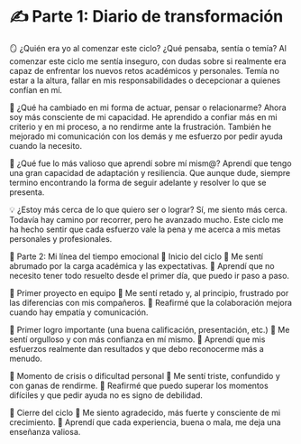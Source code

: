 # ✍️ Parte 1: Diario de transformación
🪞 ¿Quién era yo al comenzar este ciclo? ¿Qué pensaba, sentía o temía?
Al comenzar este ciclo me sentía inseguro, con dudas sobre si realmente era capaz de enfrentar los nuevos retos académicos y personales. Temía no estar a la altura, fallar en mis responsabilidades o decepcionar a quienes confían en mí.

🔁 ¿Qué ha cambiado en mi forma de actuar, pensar o relacionarme?
Ahora soy más consciente de mi capacidad. He aprendido a confiar más en mi criterio y en mi proceso, a no rendirme ante la frustración. También he mejorado mi comunicación con los demás y me esfuerzo por pedir ayuda cuando la necesito.

🌟 ¿Qué fue lo más valioso que aprendí sobre mí mism@?
Aprendí que tengo una gran capacidad de adaptación y resiliencia. Que aunque dude, siempre termino encontrando la forma de seguir adelante y resolver lo que se presenta.

💡 ¿Estoy más cerca de lo que quiero ser o lograr?
Sí, me siento más cerca. Todavía hay camino por recorrer, pero he avanzado mucho. Este ciclo me ha hecho sentir que cada esfuerzo vale la pena y me acerca a mis metas personales y profesionales.

📸 Parte 2: Mi línea del tiempo emocional
📍 Inicio del ciclo
💬 Me sentí abrumado por la carga académica y las expectativas.
🎯 Aprendí que no necesito tener todo resuelto desde el primer día, que puedo ir paso a paso.

📍 Primer proyecto en equipo
💬 Me sentí retado y, al principio, frustrado por las diferencias con mis compañeros.
🎯 Reafirmé que la colaboración mejora cuando hay empatía y comunicación.

📍 Primer logro importante (una buena calificación, presentación, etc.)
💬 Me sentí orgulloso y con más confianza en mí mismo.
🎯 Aprendí que mis esfuerzos realmente dan resultados y que debo reconocerme más a menudo.

📍 Momento de crisis o dificultad personal
💬 Me sentí triste, confundido y con ganas de rendirme.
🎯 Reafirmé que puedo superar los momentos difíciles y que pedir ayuda no es signo de debilidad.

📍 Cierre del ciclo
💬 Me siento agradecido, más fuerte y consciente de mi crecimiento.
🎯 Aprendí que cada experiencia, buena o mala, me deja una enseñanza valiosa.

